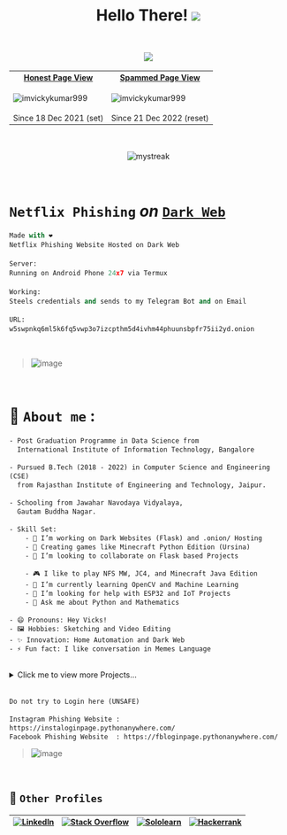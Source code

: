 <!--  

class SoftwareQualityEngineer:
    """We write software that tests other software"""

    def __init__(self):
        self.name = "Jake Callahan"
        self.position = "Technical Lead"
        self.team = "Satellite QE"
        self.company = "Red Hat"
        self.title_modifier = "Principal"

    def __repr__(self):
        return " - ".join((self.name, self.position, self.team, self.company))

    @property
    def social(self):
        """Contact me easily here:"""
        return {
            "Twitter": "https://twitter.com/JakeJCallahan",
            "YouTube": "https://youtube.com/c/JakeCallahan",
        }

-----------------------------------
 
# Web Scrapping ...

import requests
from bs4 import BeautifulSoup as bs

link = 'https://haveibeenpwned.com/PwnedWebsites'
req = requests.get(link)

soup = bs(req.content, 'html5lib')
box = soup.findAll('div', attrs = {'class':'news-card z-depth-1'})

# len(box) == 667
print(link + box[0].findAll('p')[1].a['href']) 

------------------

https://github.com/github/codespaces-blank/commit/3ceb5780bfb6024c8446c5b476e6bd5cba918937#commitcomment-93156770

_config.yml

theme: jekyll-theme-cayman
theme: jekyll-theme-hacker
theme: jekyll-theme-slate

-----------------

<table>
<tr>

<td>
<a href="https://youtu.be/u8LMyWcKL_c?t=455">
Hyper Glasses
</a>
</td>

<td>
<a href="https://youtu.be/u8LMyWcKL_c?t=520">
Hyper Compass
</a>
</td>

</tr>

<tr>
<td><img src="https://user-images.githubusercontent.com/50515418/224538020-b780c892-64a8-4c04-8180-e7ea7e95efbc.png" alt="3" height = 350px></td>
<td><img src="https://user-images.githubusercontent.com/50515418/224538457-2b053194-5049-4add-a724-3c7dd8d02a75.png" alt="4" height = 350px></td>
</tr>

</table>

maintaining streaks ...
 -->
 
 
<h1 align="center">
  Hello There!
<!--   <a href = "https://imvickykumar999.github.io/imvickykumar999/">
     My Followers!
  </a> -->
  <img src="https://media.giphy.com/media/hvRJCLFzcasrR4ia7z/giphy.gif" width="28">
</h1>

<br>

<p align="center">
  <a href="https://git.io/typing-svg"><img src="https://readme-typing-svg.herokuapp.com/?lines=I'm+a+Purrgrammer+(Python).;Always%20learning%20new%20concepts&font=Fira%20Code&center=true&width=500&height=45&color=blue&vCenter=true&size=22&pause=1000"></a>
</p>

<table align="center">
<tr>
	
<th>
<a href="https://github.com/imvickykumar999">
Honest Page View
</a>
</th>

<th>
<a href="https://github.com/imvickykumar999/GitHub-Views-Counter-Hacks#archived-backup">
Spammed Page View
</a>
</th>
</tr>

<tr>
<td>
<p align="left"> <img src="https://komarev.com/ghpvc/?username=imvickykumar999&color=blue&label=PROFILE+VIEWS&style=flat-square" alt="imvickykumar999"/> </p>
</td>
<td>
<p align="left"> <img src="https://komarev.com/ghpvc/?username=imvickykumar&color=orange&label=PROFILE+VIEWS&style=flat-square" alt="imvickykumar999"/> </p>
</td>
</tr>

<tr>
<td>
Since 18 Dec 2021 (set)
</td>

<td>
Since 21 Dec 2022 (reset)
</td>
	
</tr>
</table>

<br> 

<!-- <br>

- `My followers are from ...` [`Here`](https://imvickykumar999.github.io/imvickykumar999/) -->

<div align="center">
<br>
<img src="https://github-readme-streak-stats.herokuapp.com/?user=imvickykumar999&theme=gruvbox-duo" alt="mystreak">
<br><br>
</div>

<br>

# `Netflix Phishing` *on* [`Dark Web`](https://github.com/imvickykumar/Netflix-Phishing)

```python
Made with ❤️
Netflix Phishing Website Hosted on Dark Web

Server:
Running on Android Phone 24x7 via Termux

Working:
Steels credentials and sends to my Telegram Bot and on Email

URL:
w5swpnkq6ml5k6fq5vwp3o7izcpthm5d4ivhm44phuunsbpfr75ii2yd.onion
```

<br>

>![image](https://github.com/imvickykumar999/imvickykumar999/assets/50515418/680e5cd4-b567-45f7-bdd7-47abb8549786)

<br>

# 🎨 `About me` :

	- Post Graduation Programme in Data Science from 
 	  International Institute of Information Technology, Bangalore
	
	- Pursued B.Tech (2018 - 2022) in Computer Science and Engineering (CSE) 
	  from Rajasthan Institute of Engineering and Technology, Jaipur.
	  
	- Schooling from Jawahar Navodaya Vidyalaya, 
 	  Gautam Buddha Nagar.
 
	- Skill Set:
		- 🔭 I’m working on Dark Websites (Flask) and .onion/ Hosting
		- 🐍 Creating games like Minecraft Python Edition (Ursina)
		- 👯 I’m looking to collaborate on Flask based Projects
	
		- 🎮 I like to play NFS MW, JC4, and Minecraft Java Edition
		- 🌱 I’m currently learning OpenCV and Machine Learning
		- 🤔 I’m looking for help with ESP32 and IoT Projects
		- 💬 Ask me about Python and Mathematics
	
	- 😄 Pronouns: Hey Vicks!
	- 🖼️ Hobbies: Sketching and Video Editing
	- ✨ Innovation: Home Automation and Dark Web
	- ⚡ Fun fact: I like conversation in Memes Language

<br>

<details>
	<summary>
		Click me to view more Projects...
	</summary>

<br>
	
<p align="center">
<img src="https://github-profile-trophy.vercel.app/?username=imvickykumar999&theme=radical&no-bg=true&no-frame=true&column=3" alt="imvickykumar999" />
</p>

<br>
<h1 align = "Center" > 🔥 Activity </h1>

<br> 
<div align="center">

<!--
<img alt="Vicky's GitHub Stats" src="https://github-readme-stats.vercel.app/api?username=imvickykumar999&include_all_commits=true&count_private=true&show_icons=true&theme=tokyonight">
<br>
-->

<br>

<img src="https://api.githubtrends.io/user/svg/imvickykumar999/repos?time_range=one_year&theme=dark" alt="mystreak">
<img src="https://api.githubtrends.io/user/svg/imvickykumar999/langs?time_range=one_year&theme=dark" alt="mystreak">

<br><br>

![github contribution grid snake animation](https://raw.githubusercontent.com/AkshatRastogi-1nC0re/AkshatRastogi-1nC0re/output/github-contribution-grid-snake-sissa.svg#gh-dark-mode-only)
![github contribution grid snake animation](https://raw.githubusercontent.com/AkshatRastogi-1nC0re/AkshatRastogi-1nC0re/output/github-contribution-grid-snake-sissa-white.svg#gh-light-mode-only)

</div>
<br><br>
 
[![hacked](https://user-images.githubusercontent.com/50515418/227901960-3fb404d5-96f8-456f-9a6e-a9ec7ed47ab2.jpg)](https://www.youtube.com/watch?v=nYVj4BmR0bM)

<br> 

<!-- 
- [`Hacked`](https://github.com/imvickykumar999/GitHub-Views-Counter-Hacks#github-view-counter--multi-collection-on-postman) `Page View` 

[`via Postman, Google AppScript and Dell Boomi`](https://github.com/imvickykumar999/GitHub-Views-Counter-Hacks#github-counter-viewer-graph-on-google-spreadsheet)

- <p align="left"> <img src="https://komarev.com/ghpvc/?username=imvickykumar&color=blue&label=PROFILE+VIEWS&style=flat-square" alt="imvickykumar999"/> </p>

		( Since 21 Dec 2022 )

- `Honest` `Page View`
- <p align="left"> <img src="https://komarev.com/ghpvc/?username=imvickykumar999&color=orange&label=PROFILE+VIEWS&style=flat-square" alt="imvickykumar999"/> </p>

		( Since 18 Dec 2021 )
 
[![image](https://user-images.githubusercontent.com/50515418/208747562-47ff073a-6e3c-4887-8351-fb9b4aa88d29.png)](https://github.com/imvickykumar999/imvickykumar999/blob/master/imvickykumar999-2021.stl)

# `Home Automation Kit` now on [OLX](https://www.olx.in/item/home-automation-kit-iid-1718979231). 
-->

## 🏠 `Home Automation App / Kit` `now on` [`Play Store`](https://play.google.com/store/apps/details?id=com.homeautomation.iotapp) / `OLX`.

<br>

> [![image](https://user-images.githubusercontent.com/50515418/203515274-7b3965d5-7c78-4f7a-a031-2037aa6f3c21.png)](https://play.google.com/store/apps/details?id=com.homeautomation.iotapp)

<br> 

 ## 🏫 `Duolingo Profile` : [im`vicky`kumar999](https://www.duolingo.com/profile/imvickykumar999)

```javascript
// login to duolingo.com, and run in the browser console to get JWT Token
myJWT = document.cookie.match(new RegExp('(^| )jwt_token=([^;]+)'))[0].slice(11);
```

```python
import duolingo
myJWT = 'eyJ0eXA*************IUzI1NiJ9.************************.r0Qg9T47L************SL0Nc0Xg'
lingo = duolingo.Duolingo(username='imvickykumar999', jwt=myJWT)

for i in lingo.get_languages():
    print(lingo.get_language_details(i))
```

<br>

> [![image](https://user-images.githubusercontent.com/50515418/209567846-a770fe44-ea41-43ac-ac5c-58bcef6aae6d.png)](https://www.duolingo.com/profile/imvickykumar999/courses)

<br> 

<h1 align = "Center" > 📊 GitHub Statistic </h1>
<br>

> [![github-wrapped](https://user-images.githubusercontent.com/50515418/226859910-4098d9d4-5388-4520-945d-496bbb97cba9.png)](https://www.githubtrends.io/wrapped/imvickykumar999)

<br> 

<h1 align = "Center" > 💡 My Projects </h1>
<br>

## 🏠 `Home Automation` : [`Linkedin Post`](https://www.linkedin.com/posts/imvickykumar999_playstore-homeautomation-chargers-activity-7005271396771598337-hKnR?utm_source=share&utm_medium=member_desktop)

> [![image](https://user-images.githubusercontent.com/50515418/174425972-de004c74-49f4-4e75-96c2-61e6e4609cef.png)](https://github.com/imvickykumar999/MultiUser-Home-Automation-App)

<br> 


<!-- 

## >>> [Github Contribution Tracker](https://raw.githubusercontent.com/imvickykumar999/imvickykumar999/master/Screenshot_20201116-010319_Chrome.jpg)
[![graph](https://github.com/imvickykumar999/imvickykumar999/blob/master/graph.png?raw=true)](https://github.com/imvickykumar999/imvickykumar999/blob/master/github%20contribution%20tracker.py)

## 📸 `Auto` Fetched and Uploads `Mars Photo` on [Instagram](https://www.instagram.com/vix.bot/) (vix.bot) : [mars.py](https://github.com/imvickykumar999/Mars-photos-from-NASA)

## >>> [Website using Flask](https://imvickykumar999.herokuapp.com/)
[![image](https://user-images.githubusercontent.com/50515418/104084798-66d54600-5270-11eb-8026-ad9404e5d7af.png)](https://imvicks.herokuapp.com/)

-->

[![Typing SVG](http://readme-typing-svg.herokuapp.com?color=%2336BCF7&lines=pip+install+imvickykumar999&width=550)](https://pypi.org/project/imvickykumar999/)

## 🪶 `3 steps to start with my Package` Open CMD and write...

	>>> pip install imvickykumar999 --upgrade
	>>> python
	>>> import vixtor

<br>

- `Tutorial on Implementing Python Package :` [`YouTube Video`](https://www.youtube.com/watch?v=eeZB80pLPP8)

<br>

> [![image](https://user-images.githubusercontent.com/50515418/186072402-89d5dc3c-e5db-474f-b1eb-a6a88144cc81.png)](https://pypi.org/project/imvickykumar999/) 

<br> 

# 💻 `.py to .exe`

	>>> pip install pyinstaller==5.1
	>>> pyinstaller --onefile --noconsole "your_file.py"
	>>> cd dist

 
## 💰 `Google Cloud Platform` [x](https://github.com/imvickykumar999/50-30-20-Googe-Sheet-of-Ankur-Warikoo) `50:30:20 Rule`

> [![image](https://user-images.githubusercontent.com/50515418/185192459-0e0d0cdd-9b8b-4b5e-9fa3-7dae7abec293.png)](https://docs.google.com/spreadsheets/d/14XZFGM8UN8DDga7dH30t8ycYjHeGG-w9gDk_5hI8rns/edit?usp=sharing)

<br> 

## 📈 `Real Time` Gold Price [API.gs](https://github.com/imvickykumar999/gold-price-api#httpsmetalpriceapicomdashboard)

> [![image](https://user-images.githubusercontent.com/50515418/209143842-6a806a82-2386-4751-8b21-db119e5b1926.png)](https://docs.google.com/spreadsheets/d/1SYWpE0tS5F_g5dnhNRqqY0I20KsK8o3HA5EnV2VDEis/edit?usp=sharing)

<!-- ## 🧑‍💻 Run `heroku logs -t -a imvickykumar999` in CMD to check [errors](https://github.com/imvickykumar999/hackathon-iot-car-parking/blob/main/heroku%20logs.png?raw=true) in [deployed site](https://imvickykumar999.herokuapp.com/iotcar).

> [![image](https://user-images.githubusercontent.com/50515418/183247907-a2cc26d8-0495-41d1-b28a-50647534e266.png)](https://imvicks.herokuapp.com/vickstube?vix=1xKz11LIzo0&t=2409#vickscroll)

https://drive.google.com/drive/folders/1Wf_P-342R4OMO7sIQV2AHJET3h4eZe4W?usp=share_link
----------------------------------------
 -->

- 📫 How to reach me:   [![Gmail Badge](https://img.shields.io/badge/-Gmail-c14438?style=flat-square&logo=Gmail&logoColor=white)](mailto:imvickykumar999@gmail.com)

<!--

<img height="180em" src="https://github-readme-stats.vercel.app/api/top-langs/?username=imvickykumar999&layout=compact&langs_count=10&theme=tokyonight&title_color=2895BC&hide=VHDL,Stata&custom_title=Most recently used languages" alt="Most recently used languages">

============================================================================================================

<br>
<p align="center" >
<img alt="Vicky's GitHub Stats" src="https://github-readme-stats.vercel.app/api?username=imvickykumar999&include_all_commits=true&count_private=true&show_icons=true&theme=highcontrast"></p>


<img align="left" alt="Dart" width="24px" src="https://cdn.jsdelivr.net/npm/simple-icons@3.2.0/icons/dart.svg" />
<img align="left" alt="MongoDB" width="24px" src="https://cdn.jsdelivr.net/npm/simple-icons@3.2.0/icons/mongodb.svg" />
<img align="left" alt="Android" width="24px" src="https://cdn.jsdelivr.net/npm/simple-icons@3.2.0/icons/android.svg" />
<img align="left" alt="Flask" width="24px" src="https://cdn.jsdelivr.net/npm/simple-icons@3.2.0/icons/flask.svg" />


*imvickykumar999/About-me* is a ✨ special ✨ repository because its `README.md` (this file) appears on my GitHub profile.
Here are some ideas to get you started:

- 🔭 I’m currently working on ...
- 🌱 I’m currently learning ...
- 👯 I’m looking to collaborate on ...
- 🤔 I’m looking for help with ...
- 💬 Ask me about ...
- 📫 How to reach me: ...
- 😄 Pronouns: ...
- ⚡ Fun fact: ...

## Welcome to GitHub Pages

You can use the [editor on GitHub](https://github.com/imvickykumar999/Website-with-Theme/edit/master/README.md) to maintain and preview the content for your website in Markdown files.

Whenever you commit to this repository, GitHub Pages will run [Jekyll](https://jekyllrb.com/) to rebuild the pages in your site, from the content in your Markdown files.

### Markdown

Markdown is a lightweight and easy-to-use syntax for styling your writing. It includes conventions for

```markdown
Syntax highlighted code block

# Header 1
## Header 2
### Header 3

- Bulleted
- List

1. Numbered
2. List

**Bold** and _Italic_ and `Code` text

[Link](url) and ![Image](src)
```

For more details see [GitHub Flavored Markdown](https://guides.github.com/features/mastering-markdown/).

### Jekyll Themes

Your Pages site will use the layout and styles from the Jekyll theme you have selected in your [repository settings](https://github.com/imvickykumar999/Website-with-Theme/settings). The name of this theme is saved in the Jekyll `_config.yml` configuration file.

### Support or Contact

Having trouble with Pages? Check out our [documentation](https://docs.github.com/categories/github-pages-basics/) or [contact support](https://github.com/contact) and we’ll help you sort it out.





### Skills 👨‍💻

<img align="left" alt="Python" width="24px" src="https://cdn.jsdelivr.net/npm/simple-icons@3.2.0/icons/python.svg" />
<img align="left" alt="PYPI" width="24px" src="https://cdn.jsdelivr.net/npm/simple-icons@3.2.0/icons/pypi.svg" />
<img align="left" alt="GitHub" width="24px" src="https://cdn.jsdelivr.net/npm/simple-icons@3.2.0/icons/github.svg" />
<img align="left" alt="MySQL" width="24px" src="https://cdn.jsdelivr.net/npm/simple-icons@3.2.0/icons/mysql.svg" />
<img align="left" alt="JavaScript" width="24px" src="https://cdn.jsdelivr.net/npm/simple-icons@3.2.0/icons/javascript.svg" />
<img align="left" alt="C" width="24px" src="https://cdn.jsdelivr.net/npm/simple-icons@3.2.0/icons/c.svg" />
<img align="left" alt="C++" width="24px" src="https://cdn.jsdelivr.net/npm/simple-icons@3.2.0/icons/cplusplus.svg" />
<img align="left" alt="HTML" width="24px" src="https://cdn.jsdelivr.net/npm/simple-icons@3.2.0/icons/html5.svg" />
<img align="left" alt="CSS" width="24px" src="https://cdn.jsdelivr.net/npm/simple-icons@3.2.0/icons/css3.svg" />
<br>

![](https://hit.yhype.me/github/profile?user_id=50515418)



-->

</details>

<br>

	Do not try to Login here (UNSAFE)
 
	Instagram Phishing Website : https://instaloginpage.pythonanywhere.com/
 	Facebook Phishing Website  : https://fbloginpage.pythonanywhere.com/

>![image](https://github.com/imvickykumar999/imvickykumar999/assets/50515418/b198b696-4ab8-433d-ad22-4e83f8bc6598)

<br>

## 📱 `Other Profiles`

| [![LinkedIn](https://img.shields.io/badge/LinkedIn-0077B5?style=for-the-badge&logo=linkedin&logoColor=white)](https://www.linkedin.com/in/imvickykumar999/) | [![Stack Overflow](https://img.shields.io/badge/Stack_Overflow-FE7A16?style=for-the-badge&logo=stack-overflow&logoColor=white)](https://stackoverflow.com/users/11493297/vicky-kumar) | [![Sololearn](https://img.shields.io/badge/-Sololearn-3a464b?style=for-the-badge&logo=Sololearn&logoColor=white)](https://www.sololearn.com/profile/8044164) | [![Hackerrank](https://img.shields.io/badge/-Hackerrank-2EC866?style=for-the-badge&logo=HackerRank&logoColor=white)](https://www.hackerrank.com/imvickykumar999?hr_r=1)
| ------- | --- | --- | ---- |

<!--
- [![LinkedIn](https://img.shields.io/badge/LinkedIn-0077B5?style=for-the-badge&logo=linkedin&logoColor=white)](https://www.linkedin.com/in/imvickykumar999/)
- [![Stack Overflow](https://img.shields.io/badge/Stack_Overflow-FE7A16?style=for-the-badge&logo=stack-overflow&logoColor=white)](https://stackoverflow.com/users/11493297/vicky-kumar)
- [![HackerRank](https://img.shields.io/badge/-Hackerrank-2EC866?style=for-the-badge&logo=HackerRank&logoColor=white)](https://www.hackerrank.com/imvickykumar999)
- [![Sololearn](https://img.shields.io/badge/-Sololearn-3a464b?style=for-the-badge&logo=Sololearn&logoColor=white)](https://www.sololearn.com/profile/8044164)
- [![Instagram](https://img.shields.io/badge/Instagram-E4405F?style=for-the-badge&logo=instagram&logoColor=white)](https://www.instagram.com/imvickykumar999/)
-->
